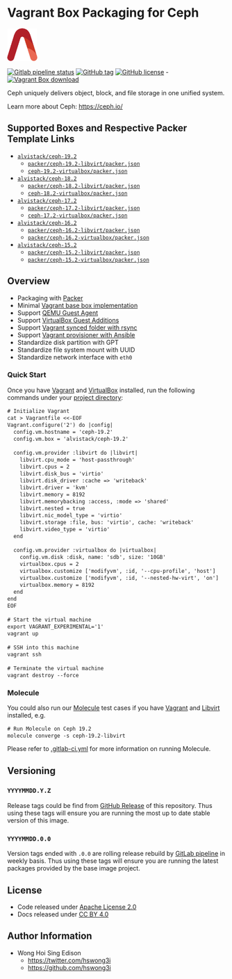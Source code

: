 # Vagrant Box Packaging for Ceph

<a href="https://alvistack.com" title="AlviStack" target="_blank"><img src="/alvistack.svg" height="75" alt="AlviStack"></a>

[![Gitlab pipeline
status](https://img.shields.io/gitlab/pipeline/alvistack/vagrant-ceph/master)](https://gitlab.com/alvistack/vagrant-ceph/-/pipelines)
[![GitHub
tag](https://img.shields.io/github/tag/alvistack/vagrant-ceph.svg)](https://github.com/alvistack/vagrant-ceph/tags)
[![GitHub
license](https://img.shields.io/github/license/alvistack/vagrant-ceph.svg)](https://github.com/alvistack/vagrant-ceph/blob/master/LICENSE)
-[![Vagrant Box
download](https://img.shields.io/badge/dynamic/json?label=alvistack%2Fceph-19.2&query=%24.boxes%5B%3A1%5D.downloads&url=https%3A%2F%2Fapp.vagrantup.com%2Fapi%2Fv1%2Fsearch%3Fq%3Dalvistack%2Fceph-19.2)](https://app.vagrantup.com/alvistack/boxes/ceph-19.2)

Ceph uniquely delivers object, block, and file storage in one unified
system.

Learn more about Ceph: <https://ceph.io/>

## Supported Boxes and Respective Packer Template Links

- [`alvistack/ceph-19.2`](https://app.vagrantup.com/alvistack/boxes/ceph-19.2)
  - [`packer/ceph-19.2-libvirt/packer.json`](https://github.com/alvistack/vagrant-ceph/blob/master/packer/ceph-19.2-libvirt/packer.json)
  - [`ceph-19.2-virtualbox/packer.json`](https://github.com/alvistack/vagrant-ceph/blob/master/packer/ceph-19.2-virtualbox/packer.json)
- [`alvistack/ceph-18.2`](https://app.vagrantup.com/alvistack/boxes/ceph-18.2)
  - [`packer/ceph-18.2-libvirt/packer.json`](https://github.com/alvistack/vagrant-ceph/blob/master/packer/ceph-18.2-libvirt/packer.json)
  - [`ceph-18.2-virtualbox/packer.json`](https://github.com/alvistack/vagrant-ceph/blob/master/packer/ceph-18.2-virtualbox/packer.json)
- [`alvistack/ceph-17.2`](https://app.vagrantup.com/alvistack/boxes/ceph-17.2)
  - [`packer/ceph-17.2-libvirt/packer.json`](https://github.com/alvistack/vagrant-ceph/blob/master/packer/ceph-17.2-libvirt/packer.json)
  - [`ceph-17.2-virtualbox/packer.json`](https://github.com/alvistack/vagrant-ceph/blob/master/packer/ceph-17.2-virtualbox/packer.json)
- [`alvistack/ceph-16.2`](https://app.vagrantup.com/alvistack/boxes/ceph-16.2)
  - [`packer/ceph-16.2-libvirt/packer.json`](https://github.com/alvistack/vagrant-ceph/blob/master/packer/ceph-16.2-libvirt/packer.json)
  - [`packer/ceph-16.2-virtualbox/packer.json`](https://github.com/alvistack/vagrant-ceph/blob/master/packer/ceph-16.2-virtualbox/packer.json)
- [`alvistack/ceph-15.2`](https://app.vagrantup.com/alvistack/boxes/ceph-15.2)
  - [`packer/ceph-15.2-libvirt/packer.json`](https://github.com/alvistack/vagrant-ceph/blob/master/packer/ceph-15.2-libvirt/packer.json)
  - [`packer/ceph-15.2-virtualbox/packer.json`](https://github.com/alvistack/vagrant-ceph/blob/master/packer/ceph-15.2-virtualbox/packer.json)

## Overview

- Packaging with [Packer](https://www.packer.io/)
- Minimal [Vagrant base box
  implementation](https://www.vagrantup.com/docs/boxes/base)
- Support [QEMU Guest
  Agent](https://wiki.qemu.org/Features/GuestAgent)
- Support [VirtualBox Guest
  Additions](https://www.virtualbox.org/manual/ch04.html)
- Support [Vagrant synced folder with
  rsync](https://www.vagrantup.com/docs/synced-folders/rsync)
- Support [Vagrant provisioner with
  Ansible](https://www.vagrantup.com/docs/provisioning/ansible)
- Standardize disk partition with GPT
- Standardize file system mount with UUID
- Standardize network interface with `eth0`

### Quick Start

Once you have [Vagrant](https://www.vagrantup.com/docs/installation) and
[VirtualBox](https://www.virtualbox.org/) installed, run the following
commands under your [project
directory](https://learn.hashicorp.com/tutorials/vagrant/getting-started-project-setup?in=vagrant/getting-started):

    # Initialize Vagrant
    cat > Vagrantfile <<-EOF
    Vagrant.configure('2') do |config|
      config.vm.hostname = 'ceph-19.2'
      config.vm.box = 'alvistack/ceph-19.2'

      config.vm.provider :libvirt do |libvirt|
        libvirt.cpu_mode = 'host-passthrough'
        libvirt.cpus = 2
        libvirt.disk_bus = 'virtio'
        libvirt.disk_driver :cache => 'writeback'
        libvirt.driver = 'kvm'
        libvirt.memory = 8192
        libvirt.memorybacking :access, :mode => 'shared'
        libvirt.nested = true
        libvirt.nic_model_type = 'virtio'
        libvirt.storage :file, bus: 'virtio', cache: 'writeback'
        libvirt.video_type = 'virtio'
      end

      config.vm.provider :virtualbox do |virtualbox|
        config.vm.disk :disk, name: 'sdb', size: '10GB'
        virtualbox.cpus = 2
        virtualbox.customize ['modifyvm', :id, '--cpu-profile', 'host']
        virtualbox.customize ['modifyvm', :id, '--nested-hw-virt', 'on']
        virtualbox.memory = 8192
      end
    end
    EOF

    # Start the virtual machine
    export VAGRANT_EXPERIMENTAL='1'
    vagrant up

    # SSH into this machine
    vagrant ssh

    # Terminate the virtual machine
    vagrant destroy --force

### Molecule

You could also run our
[Molecule](https://molecule.readthedocs.io/en/stable/) test cases if you
have [Vagrant](https://www.vagrantup.com/) and
[Libvirt](https://libvirt.org/) installed, e.g.

    # Run Molecule on Ceph 19.2
    molecule converge -s ceph-19.2-libvirt

Please refer to [.gitlab-ci.yml](.gitlab-ci.yml) for more information on
running Molecule.

## Versioning

### `YYYYMMDD.Y.Z`

Release tags could be find from [GitHub
Release](https://github.com/alvistack/vagrant-ceph/tags) of this
repository. Thus using these tags will ensure you are running the most
up to date stable version of this image.

### `YYYYMMDD.0.0`

Version tags ended with `.0.0` are rolling release rebuild by [GitLab
pipeline](https://gitlab.com/alvistack/vagrant-ceph/-/pipelines) in
weekly basis. Thus using these tags will ensure you are running the
latest packages provided by the base image project.

## License

- Code released under [Apache License 2.0](LICENSE)
- Docs released under [CC BY
  4.0](http://creativecommons.org/licenses/by/4.0/)

## Author Information

- Wong Hoi Sing Edison
  - <https://twitter.com/hswong3i>
  - <https://github.com/hswong3i>
